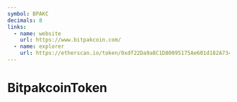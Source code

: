 ```yaml
---
symbol: BPAKC
decimals: 8
links:
  - name: website
    url: https://www.bitpakcoin.com/
  - name: explorer
    url: https://etherscan.io/token/0xdf22Da9a8C1D80095175Ae601d182A734923F01A
---
```


# BitpakcoinToken
